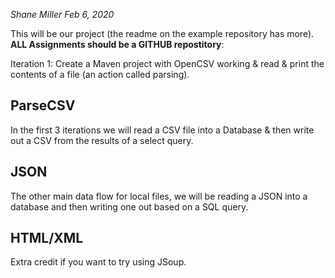 *Shane Miller
Feb 6, 2020*

This will be our project (the readme on the example repository has more).  **ALL Assignments should be a GITHUB repostitory**:

Iteration 1: Create a Maven project with OpenCSV working & read & print the contents of a file (an action called parsing).

## ParseCSV

In the first 3 iterations we will read a CSV file into a Database & then write out a CSV from the results of a select query.

## JSON

The other main data flow for local files, we will be reading a JSON into a database and then writing one out based on a SQL query.

## HTML/XML

Extra credit if you want to try using JSoup.
